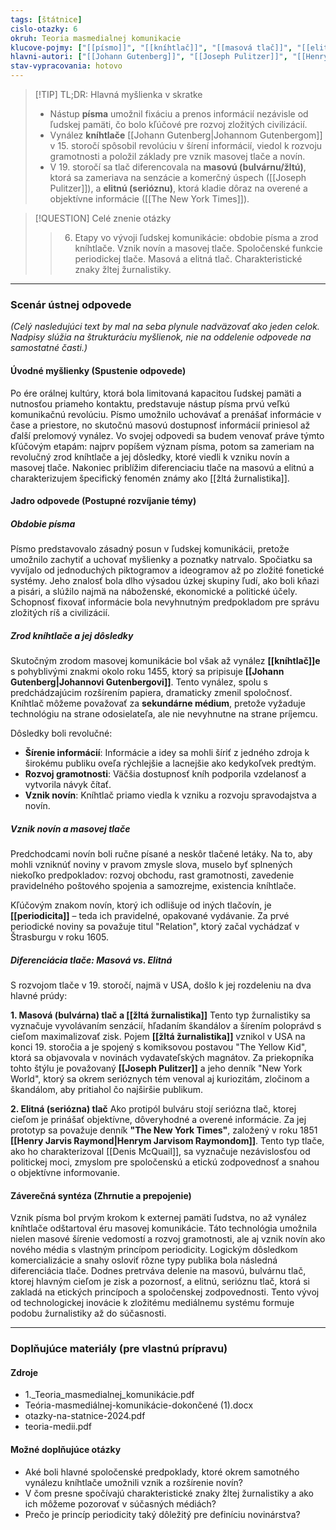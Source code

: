 ```yaml
---
tags: [štátnice]
cislo-otazky: 6
okruh: Teoria masmedialnej komunikacie
klucove-pojmy: ["[[písmo]]", "[[kníhtlač]]", "[[masová tlač]]", "[[elitná tlač]]", "[[žltá žurnalistika]]", "[[periodicita]]"]
hlavni-autori: ["[[Johann Gutenberg]]", "[[Joseph Pulitzer]]", "[[Henry Jarvis Raymond]]", "[[Denis McQuail]]"]
stav-vypracovania: hotovo
---
```


> [!TIP] TL;DR: Hlavná myšlienka v skratke
> * Nástup **písma** umožnil fixáciu a prenos informácií nezávisle od ľudskej pamäti, čo bolo kľúčové pre rozvoj zložitých civilizácií.
> * Vynález **kníhtlače** [[Johann Gutenberg|Johannom Gutenbergom]] v 15. storočí spôsobil revolúciu v šírení informácií, viedol k rozvoju gramotnosti a položil základy pre vznik masovej tlače a novín.
> * V 19. storočí sa tlač diferencovala na **masovú (bulvárnu/žltú)**, ktorá sa zameriava na senzácie a komerčný úspech ([[Joseph Pulitzer]]), a **elitnú (serióznu)**, ktorá kladie dôraz na overené a objektívne informácie ([[The New York Times]]).

> [!QUESTION] Celé znenie otázky
> > 6. Etapy vo vývoji ľudskej komunikácie: obdobie písma a zrod kníhtlače. Vznik novín a masovej tlače. Spoločenské funkcie periodickej tlače. Masová a elitná tlač. Charakteristické znaky žltej žurnalistiky.

---
### Scenár ústnej odpovede

*(Celý nasledujúci text by mal na seba plynule nadväzovať ako jeden celok. Nadpisy slúžia na štrukturáciu myšlienok, nie na oddelenie odpovede na samostatné časti.)*

#### Úvodné myšlienky (Spustenie odpovede)

Po ére orálnej kultúry, ktorá bola limitovaná kapacitou ľudskej pamäti a nutnosťou priameho kontaktu, predstavuje nástup písma prvú veľkú komunikačnú revolúciu. Písmo umožnilo uchovávať a prenášať informácie v čase a priestore, no skutočnú masovú dostupnosť informácií priniesol až ďalší prelomový vynález. Vo svojej odpovedi sa budem venovať práve týmto kľúčovým etapám: najprv popíšem význam písma, potom sa zameriam na revolučný zrod kníhtlače a jej dôsledky, ktoré viedli k vzniku novín a masovej tlače. Nakoniec priblížim diferenciaciu tlače na masovú a elitnú a charakterizujem špecifický fenomén známy ako [[žltá žurnalistika]].

#### Jadro odpovede (Postupné rozvíjanie témy)

##### Obdobie písma
Písmo predstavovalo zásadný posun v ľudskej komunikácii, pretože umožnilo zachytiť a uchovať myšlienky a poznatky natrvalo.  Spočiatku sa vyvíjalo od jednoduchých piktogramov a ideogramov až po zložité fonetické systémy. Jeho znalosť bola dlho výsadou úzkej skupiny ľudí, ako boli kňazi a pisári, a slúžilo najmä na náboženské, ekonomické a politické účely. Schopnosť fixovať informácie bola nevyhnutným predpokladom pre správu zložitých ríš a civilizácií.
##### Zrod kníhtlače a jej dôsledky

Skutočným zrodom masovej komunikácie bol však až vynález **[[kníhtlač]]e** s pohyblivými znakmi okolo roku 1455, ktorý sa pripisuje **[[Johann Gutenberg|Johannovi Gutenbergovi]]**.  Tento vynález, spolu s predchádzajúcim rozšírením papiera, dramaticky zmenil spoločnosť. Kníhtlač môžeme považovať za **sekundárne médium**, pretože vyžaduje technológiu na strane odosielateľa, ale nie nevyhnutne na strane príjemcu. 

Dôsledky boli revolučné:
* **Šírenie informácií**: Informácie a idey sa mohli šíriť z jedného zdroja k širokému publiku oveľa rýchlejšie a lacnejšie ako kedykoľvek predtým. 
* **Rozvoj gramotnosti**: Väčšia dostupnosť kníh podporila vzdelanosť a vytvorila návyk čítať. 
* **Vznik novín**: Kníhtlač priamo viedla k vzniku a rozvoju spravodajstva a novín. 
##### Vznik novín a masovej tlače
Predchodcami novín boli ručne písané a neskôr tlačené letáky. Na to, aby mohli vzniknúť noviny v pravom zmysle slova, muselo byť splnených niekoľko predpokladov: rozvoj obchodu, rast gramotnosti, zavedenie pravidelného poštového spojenia a samozrejme, existencia kníhtlače. 

Kľúčovým znakom novín, ktorý ich odlišuje od iných tlačovín, je **[[periodicita]]** – teda ich pravidelné, opakované vydávanie. Za prvé periodické noviny sa považuje titul "Relation", ktorý začal vychádzať v Štrasburgu v roku 1605.
##### Diferenciácia tlače: Masová vs. Elitná

S rozvojom tlače v 19. storočí, najmä v USA, došlo k jej rozdeleniu na dva hlavné prúdy:

**1. Masová (bulvárna) tlač a [[žltá žurnalistika]]**
Tento typ žurnalistiky sa vyznačuje vyvolávaním senzácií, hľadaním škandálov a šírením poloprávd s cieľom maximalizovať zisk. Pojem **[[žltá žurnalistika]]** vznikol v USA na konci 19. storočia a je spojený s komiksovou postavou "The Yellow Kid", ktorá sa objavovala v novinách vydavateľských magnátov. Za priekopníka tohto štýlu je považovaný **[[Joseph Pulitzer]]** a jeho denník "New York World", ktorý sa okrem serióznych tém venoval aj kuriozitám, zločinom a škandálom, aby pritiahol čo najširšie publikum. 

**2. Elitná (seriózna) tlač**
Ako protipól bulváru stojí seriózna tlač, ktorej cieľom je prinášať objektívne, dôveryhodné a overené informácie. Za jej prototyp sa považuje denník **"The New York Times"**, založený v roku 1851 **[[Henry Jarvis Raymond|Henrym Jarvisom Raymondom]]**. Tento typ tlače, ako ho charakterizoval [[Denis McQuail]], sa vyznačuje nezávislosťou od politickej moci, zmyslom pre spoločenskú a etickú zodpovednosť a snahou o objektívne informovanie. 

#### Záverečná syntéza (Zhrnutie a prepojenie)

Vznik písma bol prvým krokom k externej pamäti ľudstva, no až vynález kníhtlače odštartoval éru masovej komunikácie. Táto technológia umožnila nielen masové šírenie vedomostí a rozvoj gramotnosti, ale aj vznik novín ako nového média s vlastným princípom periodicity. Logickým dôsledkom komercializácie a snahy osloviť rôzne typy publika bola následná diferenciácia tlače. Dodnes pretrváva delenie na masovú, bulvárnu tlač, ktorej hlavným cieľom je zisk a pozornosť, a elitnú, serióznu tlač, ktorá si zakladá na etických princípoch a spoločenskej zodpovednosti. Tento vývoj od technologickej inovácie k zložitému mediálnemu systému formuje podobu žurnalistiky až do súčasnosti.

---

### Doplňujúce materiály (pre vlastnú prípravu)

#### Zdroje
* 1._Teoria_masmedialnej_komunikácie.pdf
* Teória-masmediálnej-komunikácie-dokončené (1).docx
* otazky-na-statnice-2024.pdf
* teoria-medii.pdf

#### Možné doplňujúce otázky
* Aké boli hlavné spoločenské predpoklady, ktoré okrem samotného vynálezu kníhtlače umožnili vznik a rozšírenie novín?
* V čom presne spočívajú charakteristické znaky žltej žurnalistiky a ako ich môžeme pozorovať v súčasných médiách?
* Prečo je princíp periodicity taký dôležitý pre definíciu novinárstva?